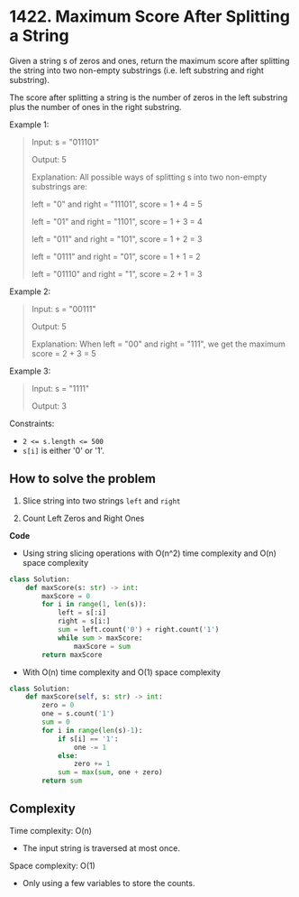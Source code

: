 # 1422. Maximum Score After Splitting a String
<Badge type="tip" text="Easy" />[<Badge type="info" text="LeetCode" />](https://leetcode.com/problems/maximum-score-after-splitting-a-string/ "Let's go to leetcode")

Given a string s of zeros and ones, return the maximum score after splitting the string into two non-empty substrings (i.e. left substring and right substring).

The score after splitting a string is the number of zeros in the left substring plus the number of ones in the right substring.

Example 1:
> Input: s = "011101"
>
> Output: 5 
>
> Explanation: 
> All possible ways of splitting s into two non-empty substrings are:
>
> left = "0" and right = "11101", score = 1 + 4 = 5 
>
> left = "01" and right = "1101", score = 1 + 3 = 4 
>
> left = "011" and right = "101", score = 1 + 2 = 3 
>
> left = "0111" and right = "01", score = 1 + 1 = 2 
>
> left = "01110" and right = "1", score = 2 + 1 = 3

Example 2:
> Input: s = "00111"
>
> Output: 5
>
> Explanation: When left = "00" and right = "111", we get the maximum score = 2 + 3 = 5

Example 3:
> Input: s = "1111"
>
> Output: 3

Constraints:
- `2 <= s.length <= 500`
- `s[i]` is either '0' or '1'.

## How to solve the problem

1. Slice string into two strings `left` and `right`

2. Count Left Zeros and Right Ones

**Code**

- Using string slicing operations with O(n^2) time complexity and O(n) space complexity

```Python
class Solution:
    def maxScore(s: str) -> int:
        maxScore = 0
        for i in range(1, len(s)):
            left = s[:i]
            right = s[i:]
            sum = left.count('0') + right.count('1')
            while sum > maxScore:
                maxScore = sum
        return maxScore
```

- With O(n) time complexity and O(1) space complexity

```Python
class Solution:
    def maxScore(self, s: str) -> int:
        zero = 0
        one = s.count('1')
        sum = 0
        for i in range(len(s)-1):
            if s[i] == '1':
                one -= 1
            else:
                zero += 1
            sum = max(sum, one + zero)
        return sum
```

## Complexity

Time complexity: O(n)
- The input string is traversed at most once.

Space complexity: O(1)
- Only using a few variables to store the counts.
